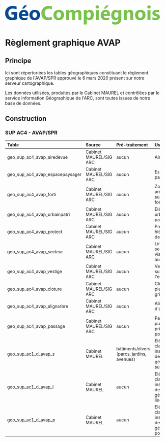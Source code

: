 ![picto](/doc/img/geocompiegnois_2020.png)

# Règlement graphique AVAP

## Principe

Ici sont répertoriées les tables géographiques constituant le règlement graphique de l'AVAP/SPR approuvé le 6 mars 2020 présent sur notre serveur cartographique.

Les données utilisées, produites par le Cabinet MAUREL et contrôlées par le service Information Géographique de l'ARC, sont toutes issues de notre base de données.

## Construction

### SUP AC4 - AVAP/SPR

|Table | Source | Pré-traitement | Usage | Style
|:---|:---|:---|:---|:---|
|geo_sup_ac4_avap_airedevue|Cabinet MAUREL/SIG ARC|aucun|Aire du vue|SUP-AC4-AVAP_aireduvue.sld|
|geo_sup_ac4_avap_espacepaysager|Cabinet MAUREL/SIG ARC|aucun|Espace paysager|SUP-AC4-AVAP_espacepaysager.sld|
|geo_sup_ac4_avap_forti|Cabinet MAUREL/SIG ARC|aucun|Zones archéologiques supposées des fortifications|SUP-AC4-AVAP_forti.sld|
|geo_sup_ac4_avap_urbainpatri|Cabinet MAUREL/SIG ARC|aucun|Eléments urbains patrimoniaux|SUP-AC4-AVAP_urbainpatri.sld|
|geo_sup_ac4_avap_protect|Cabinet MAUREL/SIG ARC|aucun|Protection hiérarchique des immeubles|SUP-AC4-AVAP_protec.sld|
|geo_sup_ac4_avap_secteur|Cabinet MAUREL/SIG ARC|aucun|Limites de secteurs visibles du 1 au 1/1500e|SUP-AC4-AVAP_secteur_niv_inf.sld|
|geo_sup_ac4_avap_vestige|Cabinet MAUREL/SIG ARC|aucun|Vestiges supposés de l'enceinte|SUP-AC4-AVAP_vestige.sld|
|geo_sup_ac4_avap_cloture|Cabinet MAUREL/SIG ARC|aucun|Clôtures en pierre, murets, grilles|SUP-AC4-AVAP_cloture.sld|
|geo_sup_ac4_avap_alignarbre|Cabinet MAUREL/SIG ARC|aucun|Alignements d'arbres|SUP-AC4-AVAP_alignarbre.sld|
|geo_sup_ac4_avap_passage|Cabinet MAUREL/SIG ARC|aucun|Passages publics ou privés de type porche|SUP-AC4-AVAP_passage.sld|
|geo_sup_ac1_d_avap_s|Cabinet MAUREL|bâtiments/divers (parcs, jardins, avenues)|Eléments classés ou inscrits au titre des MH de géométrie surfacique|SUP-AC4-AVAP_MH_surf.sld|
|geo_sup_ac1_d_avap_l|Cabinet MAUREL|aucun|Eléments classés ou inscrits au titre des MH de géométrie linéaire|SUP-AC4-AVAP_MH_lin.sld|
|geo_sup_ac1_d_avap_p|Cabinet MAUREL|aucun|Eléments classés ou inscrits au titre des MH de géométrie ponctuelle|SUP-AC4-AVAP_MH_pct.sld|
